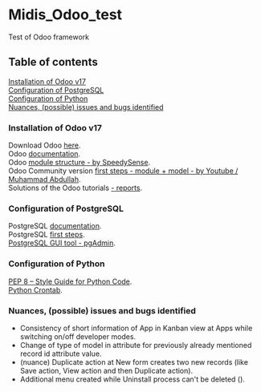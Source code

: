 # Midis_Odoo_test
Test of Odoo framework

## Table of contents
[Installation of Odoo v17](#installation-of-odoo-v17)  
[Configuration of PostgreSQL](#configuration-of-postgresql)  
[Configuration of Python](#configuration-of-python)  
[Nuances, (possible) issues and bugs identified](#nuances-possible-issues-and-bugs-identified)

### Installation of Odoo v17
Download Odoo [here](https://www.odoo.com/page/download).  
Odoo [documentation](https://www.odoo.com/documentation/17.0/).  
Odoo [module structure - by SpeedySense](https://speedysense.com/odoo-module-structure/).  
Odoo Community version [first steps - module + model - by Youtube / Muhammad Abdullah](https://www.youtube.com/watch?v=6w5Zk6Rkv2s).  
Solutions of the Odoo tutorials [- reports](https://github.com/odoo/technical-training-solutions/tree/17.0-J_reports).  

### Configuration of PostgreSQL
PostgreSQL [documentation](https://www.postgresql.org/docs/current/).  
PostgreSQL [first steps](https://wiki.postgresql.org/wiki/First_steps).  
[PostgreSQL GUI tool - pgAdmin](https://www.postgresql.org/).

### Configuration of Python
[PEP 8 – Style Guide for Python Code](https://peps.python.org/pep-0008/).  
[Python Crontab](https://pypi.org/project/python-crontab/).

### Nuances, (possible) issues and bugs identified
- Consistency of short information of App in Kanban view at Apps while switching on/off developer modes.
- Change of type of model in attribute for previously already mentioned record id attribute value.
- (nuance) Duplicate action at New form creates two new records (like Save action, View action and then Duplicate action).
- Additional menu created while Uninstall process can't be deleted ().
